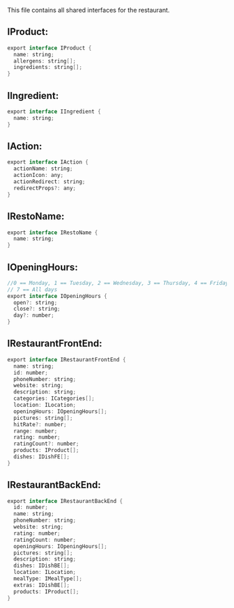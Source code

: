 This file contains all shared interfaces for the restaurant.

IProduct:
---------

```java
export interface IProduct {
  name: string;
  allergens: string[];
  ingredients: string[];
}
```

IIngredient:
------------

```java
export interface IIngredient {
  name: string;
}
```

IAction:
--------

```java
export interface IAction {
  actionName: string;
  actionIcon: any;
  actionRedirect: string;
  redirectProps?: any;
}
```

IRestoName:
-----------

```java
export interface IRestoName {
  name: string;
}
```

IOpeningHours:
--------------

```java
//0 == Monday, 1 == Tuesday, 2 == Wednesday, 3 == Thursday, 4 == Friday, 5 == Saturday, 6 == Sunday
// 7 == All days
export interface IOpeningHours {
  open?: string;
  close?: string;
  day?: number;
}
```

IRestaurantFrontEnd:
--------------------

```java
export interface IRestaurantFrontEnd {
  name: string;
  id: number;
  phoneNumber: string;
  website: string;
  description: string;
  categories: ICategories[];
  location: ILocation;
  openingHours: IOpeningHours[];
  pictures: string[];
  hitRate?: number;
  range: number;
  rating: number;
  ratingCount?: number;
  products: IProduct[];
  dishes: IDishFE[];
}
```

IRestaurantBackEnd:
-------------------

```java
export interface IRestaurantBackEnd {
  id: number;
  name: string;
  phoneNumber: string;
  website: string;
  rating: number;
  ratingCount: number;
  openingHours: IOpeningHours[];
  pictures: string[];
  description: string;
  dishes: IDishBE[];
  location: ILocation;
  mealType: IMealType[];
  extras: IDishBE[];
  products: IProduct[];
}
```